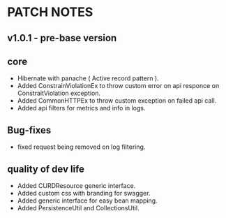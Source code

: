 # PATCH NOTES

## v1.0.1 - pre-base version

## core
- Hibernate with panache ( Active record pattern ).
- Added ConstrainViolationEx to throw custom error on api responce on ConstraitViolation exception.
- Added CommonHTTPEx to throw custom exception on failed api call.
- Added api filters for metrics and info in logs.

## Bug-fixes
- fixed request being removed on log filtering.

## quality of dev life
- Added CURDResource generic interface.
- Added custom css with branding for swagger.
- Added generic interface for easy bean mapping.
- Added PersistenceUtil and CollectionsUtil.

